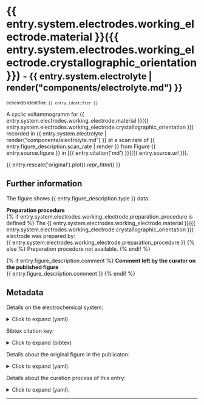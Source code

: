 # {{ entry.system.electrodes.working_electrode.material }}({{ entry.system.electrodes.working_electrode.crystallographic_orientation }}) <small>- {{ entry.system.electrolyte | render("components/electrolyte.md") }}</small>
<small>echemdb identifier: `{{ entry.identifier }}`</small>  

A cyclic voltammogramm for 
{{ entry.system.electrodes.working_electrode.material }}({{ entry.system.electrodes.working_electrode.crystallographic_orientation }}) 
recorded in 
{{ entry.system.electrolyte | render("components/electrolyte.md") }}
at a scan rate of 
{{ entry.figure_description.scan_rate | render }}
from Figure 
{{ entry.source.figure }} 
in 
[{{ entry.citation('md') }}]({{ entry.source.url }}).

<!-- TODO: It would be great if we could toggle between SI and original units. See #104. -->
<!-- TODO: Format plots. See #104. -->
{{ entry.rescale('original').plot()._repr_html_() }}


<!-- TODO: Make download link work, i.e., build .zip package and link to it here. See #104. 
[Download datapackage with ID-XXXXXXXX](#TODO)
-->

## Further information
The figure shows {{ entry.figure_description.type }} data.

**Preparation procedure**  
{% if entry.system.electrodes.working_electrode.preparation_procedure is defined %}
The {{ entry.system.electrodes.working_electrode.material }}({{ entry.system.electrodes.working_electrode.crystallographic_orientation }}) electrode was prepared by:  
{{ entry.system.electrodes.working_electrode.preparation_procedure }}
{% else %}
Preparation procedure not available.
{% endif %}

{% if entry.figure_description.comment %}
**Comment left by the curator on the published figure**  
{{ entry.figure_description.comment }}
{% endif %}

## Metadata
Details on the electrochemical system:
<details>
<summary>Click to expand (yaml)</summary>

```yaml
{{ entry.system.yaml }}
```
</details>

Bibtex citation key:
<details>
<summary>Click to expand (bibtex)</summary>

```bibtex
{{ entry.bibliography.to_string('bibtex') }}
```
</details>

Details about the original figure in the publicaton:
<details>
<summary>Click to expand (yaml).</summary>

```yaml
{{ entry.figure_description.yaml }}
```
</details>


Details about the curation process of this entry:
<details>
<summary>Click to expand (yaml).</summary>

```yaml
{{ entry.curation.yaml }}
```
</details>

----

<!-- TODO: Insert links to other data which are plotted in the same figure and/or even add a plot with all data from that figure. See #104 -->
